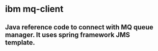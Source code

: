# ibm mq-client

## Java reference code to connect with MQ queue manager. It uses spring framework JMS template.


